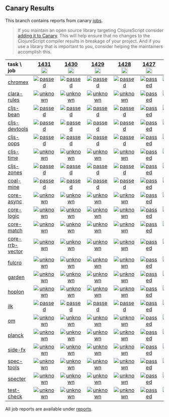 ## Canary Results

This branch contains reports from canary [jobs](https://github.com/cljs-oss/canary/tree/jobs).

> If you maintain an open source library targeting ClojureScript consider [adding it to Canary](https://github.com/cljs-oss/canary/tree/master#how-to-participate). This will help ensure that no changes to the ClojureScript compiler results in breakage of your project. And if you use a library that is important to you, consider helping the maintainers accomplish this.

[//]: # (begin_overview_table)

| task \ job | <a href="reports/2020/06/08/job-001431-1.10.778-42bcb07b" title="job #1431&#xA;&#xA;job&#xA;&#xA;requested by BinaryAge Bot (@babot) on 2020-06-08T11:03:34Z">1431<br/><img width=20 height=20 src="https://avatars0.githubusercontent.com/u/1476765?v=4&s=60"></a> | <a href="reports/2020/06/07/job-001430-1.10.778-42bcb07b" title="job #1430&#xA;&#xA;job&#xA;&#xA;requested by BinaryAge Bot (@babot) on 2020-06-07T11:04:11Z">1430<br/><img width=20 height=20 src="https://avatars0.githubusercontent.com/u/1476765?v=4&s=60"></a> | <a href="reports/2020/06/06/job-001429-1.10.777-41180657" title="job #1429&#xA;&#xA;job&#xA;&#xA;requested by BinaryAge Bot (@babot) on 2020-06-06T11:03:36Z">1429<br/><img width=20 height=20 src="https://avatars0.githubusercontent.com/u/1476765?v=4&s=60"></a> | <a href="reports/2020/06/05/job-001428-1.10.775-946348da" title="job #1428&#xA;&#xA;job&#xA;&#xA;requested by BinaryAge Bot (@babot) on 2020-06-05T11:03:44Z">1428<br/><img width=20 height=20 src="https://avatars0.githubusercontent.com/u/1476765?v=4&s=60"></a> | <a href="reports/2020/06/04/job-001427-1.10.774-39709c96" title="job #1427&#xA;&#xA;job&#xA;&#xA;requested by BinaryAge Bot (@babot) on 2020-06-04T11:03:41Z">1427<br/><img width=20 height=20 src="https://avatars0.githubusercontent.com/u/1476765?v=4&s=60"></a> | <a href="reports/2020/06/03/job-001426-1.10.774-39709c96" title="job #1426&#xA;&#xA;job&#xA;&#xA;requested by BinaryAge Bot (@babot) on 2020-06-03T11:03:32Z">1426<br/><img width=20 height=20 src="https://avatars0.githubusercontent.com/u/1476765?v=4&s=60"></a> | <a href="reports/2020/06/02/job-001425-1.10.774-39709c96" title="job #1425&#xA;&#xA;job&#xA;&#xA;requested by BinaryAge Bot (@babot) on 2020-06-02T11:03:53Z">1425<br/><img width=20 height=20 src="https://avatars0.githubusercontent.com/u/1476765?v=4&s=60"></a> | <a href="reports/2020/06/01/job-001424-1.10.774-39709c96" title="job #1424&#xA;&#xA;job&#xA;&#xA;requested by BinaryAge Bot (@babot) on 2020-06-01T11:03:48Z">1424<br/><img width=20 height=20 src="https://avatars0.githubusercontent.com/u/1476765?v=4&s=60"></a> | <a href="reports/2020/05/31/job-001423-1.10.774-39709c96" title="job #1423&#xA;&#xA;job&#xA;&#xA;requested by BinaryAge Bot (@babot) on 2020-05-31T11:03:25Z">1423<br/><img width=20 height=20 src="https://avatars0.githubusercontent.com/u/1476765?v=4&s=60"></a> | <a href="reports/2020/05/30/job-001422-1.10.774-39709c96" title="job #1422&#xA;&#xA;job&#xA;&#xA;requested by BinaryAge Bot (@babot) on 2020-05-30T11:03:44Z">1422<br/><img width=20 height=20 src="https://avatars0.githubusercontent.com/u/1476765?v=4&s=60"></a> |
| :--- | :---: | :---: | :---: | :---: | :---: | :---: | :---: | :---: | :---: | :---: |
| [chromex](https://github.com/binaryage/chromex) | <a href="reports/2020/06/08/job-001431-1.10.778-42bcb07b#-chromex"><img title="passed" src="http://box.binaryage.com/s-passed.svg"><a> | <a href="reports/2020/06/07/job-001430-1.10.778-42bcb07b#-chromex"><img title="passed" src="http://box.binaryage.com/s-passed.svg"><a> | <a href="reports/2020/06/06/job-001429-1.10.777-41180657#-chromex"><img title="passed" src="http://box.binaryage.com/s-passed.svg"><a> | <a href="reports/2020/06/05/job-001428-1.10.775-946348da#-chromex"><img title="passed" src="http://box.binaryage.com/s-passed.svg"><a> | <a href="reports/2020/06/04/job-001427-1.10.774-39709c96#-chromex"><img title="passed" src="http://box.binaryage.com/s-passed.svg"><a> | <a href="reports/2020/06/03/job-001426-1.10.774-39709c96#-chromex"><img title="passed" src="http://box.binaryage.com/s-passed.svg"><a> | <a href="reports/2020/06/02/job-001425-1.10.774-39709c96#-chromex"><img title="passed" src="http://box.binaryage.com/s-passed.svg"><a> | <a href="reports/2020/06/01/job-001424-1.10.774-39709c96#-chromex"><img title="passed" src="http://box.binaryage.com/s-passed.svg"><a> | <a href="reports/2020/05/31/job-001423-1.10.774-39709c96#-chromex"><img title="passed" src="http://box.binaryage.com/s-passed.svg"><a> | <a href="reports/2020/05/30/job-001422-1.10.774-39709c96#-chromex"><img title="passed" src="http://box.binaryage.com/s-passed.svg"><a> |
| [clara-rules](https://github.com/cerner/clara-rules) | <a href="reports/2020/06/08/job-001431-1.10.778-42bcb07b#-clara-rules"><img title="unknown" src="http://box.binaryage.com/s-unknown.svg"><a> | <a href="reports/2020/06/07/job-001430-1.10.778-42bcb07b#-clara-rules"><img title="unknown" src="http://box.binaryage.com/s-unknown.svg"><a> | <a href="reports/2020/06/06/job-001429-1.10.777-41180657#-clara-rules"><img title="unknown" src="http://box.binaryage.com/s-unknown.svg"><a> | <a href="reports/2020/06/05/job-001428-1.10.775-946348da#-clara-rules"><img title="unknown" src="http://box.binaryage.com/s-unknown.svg"><a> | <a href="reports/2020/06/04/job-001427-1.10.774-39709c96#-clara-rules"><img title="passed" src="http://box.binaryage.com/s-passed.svg"><a> | <a href="reports/2020/06/03/job-001426-1.10.774-39709c96#-clara-rules"><img title="passed" src="http://box.binaryage.com/s-passed.svg"><a> | <a href="reports/2020/06/02/job-001425-1.10.774-39709c96#-clara-rules"><img title="passed" src="http://box.binaryage.com/s-passed.svg"><a> | <a href="reports/2020/06/01/job-001424-1.10.774-39709c96#-clara-rules"><img title="passed" src="http://box.binaryage.com/s-passed.svg"><a> | <a href="reports/2020/05/31/job-001423-1.10.774-39709c96#-clara-rules"><img title="passed" src="http://box.binaryage.com/s-passed.svg"><a> | <a href="reports/2020/05/30/job-001422-1.10.774-39709c96#-clara-rules"><img title="passed" src="http://box.binaryage.com/s-passed.svg"><a> |
| [cljs-bean](https://github.com/mfikes/cljs-bean) | <a href="reports/2020/06/08/job-001431-1.10.778-42bcb07b#-cljs-bean"><img title="passed" src="http://box.binaryage.com/s-passed.svg"><a> | <a href="reports/2020/06/07/job-001430-1.10.778-42bcb07b#-cljs-bean"><img title="passed" src="http://box.binaryage.com/s-passed.svg"><a> | <a href="reports/2020/06/06/job-001429-1.10.777-41180657#-cljs-bean"><img title="passed" src="http://box.binaryage.com/s-passed.svg"><a> | <a href="reports/2020/06/05/job-001428-1.10.775-946348da#-cljs-bean"><img title="passed" src="http://box.binaryage.com/s-passed.svg"><a> | <a href="reports/2020/06/04/job-001427-1.10.774-39709c96#-cljs-bean"><img title="passed" src="http://box.binaryage.com/s-passed.svg"><a> | <a href="reports/2020/06/03/job-001426-1.10.774-39709c96#-cljs-bean"><img title="passed" src="http://box.binaryage.com/s-passed.svg"><a> | <a href="reports/2020/06/02/job-001425-1.10.774-39709c96#-cljs-bean"><img title="passed" src="http://box.binaryage.com/s-passed.svg"><a> | <a href="reports/2020/06/01/job-001424-1.10.774-39709c96#-cljs-bean"><img title="passed" src="http://box.binaryage.com/s-passed.svg"><a> | <a href="reports/2020/05/31/job-001423-1.10.774-39709c96#-cljs-bean"><img title="passed" src="http://box.binaryage.com/s-passed.svg"><a> | <a href="reports/2020/05/30/job-001422-1.10.774-39709c96#-cljs-bean"><img title="passed" src="http://box.binaryage.com/s-passed.svg"><a> |
| [cljs-devtools](https://github.com/binaryage/cljs-devtools) | <a href="reports/2020/06/08/job-001431-1.10.778-42bcb07b#-cljs-devtools"><img title="passed" src="http://box.binaryage.com/s-passed.svg"><a> | <a href="reports/2020/06/07/job-001430-1.10.778-42bcb07b#-cljs-devtools"><img title="passed" src="http://box.binaryage.com/s-passed.svg"><a> | <a href="reports/2020/06/06/job-001429-1.10.777-41180657#-cljs-devtools"><img title="passed" src="http://box.binaryage.com/s-passed.svg"><a> | <a href="reports/2020/06/05/job-001428-1.10.775-946348da#-cljs-devtools"><img title="passed" src="http://box.binaryage.com/s-passed.svg"><a> | <a href="reports/2020/06/04/job-001427-1.10.774-39709c96#-cljs-devtools"><img title="passed" src="http://box.binaryage.com/s-passed.svg"><a> | <a href="reports/2020/06/03/job-001426-1.10.774-39709c96#-cljs-devtools"><img title="passed" src="http://box.binaryage.com/s-passed.svg"><a> | <a href="reports/2020/06/02/job-001425-1.10.774-39709c96#-cljs-devtools"><img title="passed" src="http://box.binaryage.com/s-passed.svg"><a> | <a href="reports/2020/06/01/job-001424-1.10.774-39709c96#-cljs-devtools"><img title="passed" src="http://box.binaryage.com/s-passed.svg"><a> | <a href="reports/2020/05/31/job-001423-1.10.774-39709c96#-cljs-devtools"><img title="passed" src="http://box.binaryage.com/s-passed.svg"><a> | <a href="reports/2020/05/30/job-001422-1.10.774-39709c96#-cljs-devtools"><img title="passed" src="http://box.binaryage.com/s-passed.svg"><a> |
| [cljs-oops](https://github.com/binaryage/cljs-oops) | <a href="reports/2020/06/08/job-001431-1.10.778-42bcb07b#-cljs-oops"><img title="passed" src="http://box.binaryage.com/s-passed.svg"><a> | <a href="reports/2020/06/07/job-001430-1.10.778-42bcb07b#-cljs-oops"><img title="passed" src="http://box.binaryage.com/s-passed.svg"><a> | <a href="reports/2020/06/06/job-001429-1.10.777-41180657#-cljs-oops"><img title="passed" src="http://box.binaryage.com/s-passed.svg"><a> | <a href="reports/2020/06/05/job-001428-1.10.775-946348da#-cljs-oops"><img title="passed" src="http://box.binaryage.com/s-passed.svg"><a> | <a href="reports/2020/06/04/job-001427-1.10.774-39709c96#-cljs-oops"><img title="passed" src="http://box.binaryage.com/s-passed.svg"><a> | <a href="reports/2020/06/03/job-001426-1.10.774-39709c96#-cljs-oops"><img title="passed" src="http://box.binaryage.com/s-passed.svg"><a> | <a href="reports/2020/06/02/job-001425-1.10.774-39709c96#-cljs-oops"><img title="passed" src="http://box.binaryage.com/s-passed.svg"><a> | <a href="reports/2020/06/01/job-001424-1.10.774-39709c96#-cljs-oops"><img title="failed" src="http://box.binaryage.com/s-failed.svg"><a> | <a href="reports/2020/05/31/job-001423-1.10.774-39709c96#-cljs-oops"><img title="failed" src="http://box.binaryage.com/s-failed.svg"><a> | <a href="reports/2020/05/30/job-001422-1.10.774-39709c96#-cljs-oops"><img title="failed" src="http://box.binaryage.com/s-failed.svg"><a> |
| [cljs-time](https://github.com/andrewmcveigh/cljs-time) | <a href="reports/2020/06/08/job-001431-1.10.778-42bcb07b#-cljs-time"><img title="unknown" src="http://box.binaryage.com/s-unknown.svg"><a> | <a href="reports/2020/06/07/job-001430-1.10.778-42bcb07b#-cljs-time"><img title="unknown" src="http://box.binaryage.com/s-unknown.svg"><a> | <a href="reports/2020/06/06/job-001429-1.10.777-41180657#-cljs-time"><img title="unknown" src="http://box.binaryage.com/s-unknown.svg"><a> | <a href="reports/2020/06/05/job-001428-1.10.775-946348da#-cljs-time"><img title="unknown" src="http://box.binaryage.com/s-unknown.svg"><a> | <a href="reports/2020/06/04/job-001427-1.10.774-39709c96#-cljs-time"><img title="passed" src="http://box.binaryage.com/s-passed.svg"><a> | <a href="reports/2020/06/03/job-001426-1.10.774-39709c96#-cljs-time"><img title="passed" src="http://box.binaryage.com/s-passed.svg"><a> | <a href="reports/2020/06/02/job-001425-1.10.774-39709c96#-cljs-time"><img title="passed" src="http://box.binaryage.com/s-passed.svg"><a> | <a href="reports/2020/06/01/job-001424-1.10.774-39709c96#-cljs-time"><img title="passed" src="http://box.binaryage.com/s-passed.svg"><a> | <a href="reports/2020/05/31/job-001423-1.10.774-39709c96#-cljs-time"><img title="passed" src="http://box.binaryage.com/s-passed.svg"><a> | <a href="reports/2020/05/30/job-001422-1.10.774-39709c96#-cljs-time"><img title="passed" src="http://box.binaryage.com/s-passed.svg"><a> |
| [cljs-zones](https://github.com/binaryage/cljs-zones) | <a href="reports/2020/06/08/job-001431-1.10.778-42bcb07b#-cljs-zones"><img title="passed" src="http://box.binaryage.com/s-passed.svg"><a> | <a href="reports/2020/06/07/job-001430-1.10.778-42bcb07b#-cljs-zones"><img title="passed" src="http://box.binaryage.com/s-passed.svg"><a> | <a href="reports/2020/06/06/job-001429-1.10.777-41180657#-cljs-zones"><img title="passed" src="http://box.binaryage.com/s-passed.svg"><a> | <a href="reports/2020/06/05/job-001428-1.10.775-946348da#-cljs-zones"><img title="passed" src="http://box.binaryage.com/s-passed.svg"><a> | <a href="reports/2020/06/04/job-001427-1.10.774-39709c96#-cljs-zones"><img title="passed" src="http://box.binaryage.com/s-passed.svg"><a> | <a href="reports/2020/06/03/job-001426-1.10.774-39709c96#-cljs-zones"><img title="passed" src="http://box.binaryage.com/s-passed.svg"><a> | <a href="reports/2020/06/02/job-001425-1.10.774-39709c96#-cljs-zones"><img title="passed" src="http://box.binaryage.com/s-passed.svg"><a> | <a href="reports/2020/06/01/job-001424-1.10.774-39709c96#-cljs-zones"><img title="failed" src="http://box.binaryage.com/s-failed.svg"><a> | <a href="reports/2020/05/31/job-001423-1.10.774-39709c96#-cljs-zones"><img title="failed" src="http://box.binaryage.com/s-failed.svg"><a> | <a href="reports/2020/05/30/job-001422-1.10.774-39709c96#-cljs-zones"><img title="failed" src="http://box.binaryage.com/s-failed.svg"><a> |
| [coal-mine](https://github.com/mfikes/coal-mine) | <a href="reports/2020/06/08/job-001431-1.10.778-42bcb07b#-coal-mine"><img title="passed" src="http://box.binaryage.com/s-passed.svg"><a> | <a href="reports/2020/06/07/job-001430-1.10.778-42bcb07b#-coal-mine"><img title="passed" src="http://box.binaryage.com/s-passed.svg"><a> | <a href="reports/2020/06/06/job-001429-1.10.777-41180657#-coal-mine"><img title="passed" src="http://box.binaryage.com/s-passed.svg"><a> | <a href="reports/2020/06/05/job-001428-1.10.775-946348da#-coal-mine"><img title="passed" src="http://box.binaryage.com/s-passed.svg"><a> | <a href="reports/2020/06/04/job-001427-1.10.774-39709c96#-coal-mine"><img title="passed" src="http://box.binaryage.com/s-passed.svg"><a> | <a href="reports/2020/06/03/job-001426-1.10.774-39709c96#-coal-mine"><img title="passed" src="http://box.binaryage.com/s-passed.svg"><a> | <a href="reports/2020/06/02/job-001425-1.10.774-39709c96#-coal-mine"><img title="passed" src="http://box.binaryage.com/s-passed.svg"><a> | <a href="reports/2020/06/01/job-001424-1.10.774-39709c96#-coal-mine"><img title="passed" src="http://box.binaryage.com/s-passed.svg"><a> | <a href="reports/2020/05/31/job-001423-1.10.774-39709c96#-coal-mine"><img title="passed" src="http://box.binaryage.com/s-passed.svg"><a> | <a href="reports/2020/05/30/job-001422-1.10.774-39709c96#-coal-mine"><img title="passed" src="http://box.binaryage.com/s-passed.svg"><a> |
| [core-async](https://github.com/clojure/core.async) | <a href="reports/2020/06/08/job-001431-1.10.778-42bcb07b#-core-async"><img title="unknown" src="http://box.binaryage.com/s-unknown.svg"><a> | <a href="reports/2020/06/07/job-001430-1.10.778-42bcb07b#-core-async"><img title="unknown" src="http://box.binaryage.com/s-unknown.svg"><a> | <a href="reports/2020/06/06/job-001429-1.10.777-41180657#-core-async"><img title="unknown" src="http://box.binaryage.com/s-unknown.svg"><a> | <a href="reports/2020/06/05/job-001428-1.10.775-946348da#-core-async"><img title="unknown" src="http://box.binaryage.com/s-unknown.svg"><a> | <a href="reports/2020/06/04/job-001427-1.10.774-39709c96#-core-async"><img title="passed" src="http://box.binaryage.com/s-passed.svg"><a> | <a href="reports/2020/06/03/job-001426-1.10.774-39709c96#-core-async"><img title="passed" src="http://box.binaryage.com/s-passed.svg"><a> | <a href="reports/2020/06/02/job-001425-1.10.774-39709c96#-core-async"><img title="passed" src="http://box.binaryage.com/s-passed.svg"><a> | <a href="reports/2020/06/01/job-001424-1.10.774-39709c96#-core-async"><img title="passed" src="http://box.binaryage.com/s-passed.svg"><a> | <a href="reports/2020/05/31/job-001423-1.10.774-39709c96#-core-async"><img title="passed" src="http://box.binaryage.com/s-passed.svg"><a> | <a href="reports/2020/05/30/job-001422-1.10.774-39709c96#-core-async"><img title="passed" src="http://box.binaryage.com/s-passed.svg"><a> |
| [core-logic](https://github.com/clojure/core.logic) | <a href="reports/2020/06/08/job-001431-1.10.778-42bcb07b#-core-logic"><img title="unknown" src="http://box.binaryage.com/s-unknown.svg"><a> | <a href="reports/2020/06/07/job-001430-1.10.778-42bcb07b#-core-logic"><img title="unknown" src="http://box.binaryage.com/s-unknown.svg"><a> | <a href="reports/2020/06/06/job-001429-1.10.777-41180657#-core-logic"><img title="unknown" src="http://box.binaryage.com/s-unknown.svg"><a> | <a href="reports/2020/06/05/job-001428-1.10.775-946348da#-core-logic"><img title="unknown" src="http://box.binaryage.com/s-unknown.svg"><a> | <a href="reports/2020/06/04/job-001427-1.10.774-39709c96#-core-logic"><img title="passed" src="http://box.binaryage.com/s-passed.svg"><a> | <a href="reports/2020/06/03/job-001426-1.10.774-39709c96#-core-logic"><img title="passed" src="http://box.binaryage.com/s-passed.svg"><a> | <a href="reports/2020/06/02/job-001425-1.10.774-39709c96#-core-logic"><img title="passed" src="http://box.binaryage.com/s-passed.svg"><a> | <a href="reports/2020/06/01/job-001424-1.10.774-39709c96#-core-logic"><img title="passed" src="http://box.binaryage.com/s-passed.svg"><a> | <a href="reports/2020/05/31/job-001423-1.10.774-39709c96#-core-logic"><img title="passed" src="http://box.binaryage.com/s-passed.svg"><a> | <a href="reports/2020/05/30/job-001422-1.10.774-39709c96#-core-logic"><img title="passed" src="http://box.binaryage.com/s-passed.svg"><a> |
| [core-match](https://github.com/clojure/core.match) | <a href="reports/2020/06/08/job-001431-1.10.778-42bcb07b#-core-match"><img title="unknown" src="http://box.binaryage.com/s-unknown.svg"><a> | <a href="reports/2020/06/07/job-001430-1.10.778-42bcb07b#-core-match"><img title="unknown" src="http://box.binaryage.com/s-unknown.svg"><a> | <a href="reports/2020/06/06/job-001429-1.10.777-41180657#-core-match"><img title="unknown" src="http://box.binaryage.com/s-unknown.svg"><a> | <a href="reports/2020/06/05/job-001428-1.10.775-946348da#-core-match"><img title="unknown" src="http://box.binaryage.com/s-unknown.svg"><a> | <a href="reports/2020/06/04/job-001427-1.10.774-39709c96#-core-match"><img title="passed" src="http://box.binaryage.com/s-passed.svg"><a> | <a href="reports/2020/06/03/job-001426-1.10.774-39709c96#-core-match"><img title="passed" src="http://box.binaryage.com/s-passed.svg"><a> | <a href="reports/2020/06/02/job-001425-1.10.774-39709c96#-core-match"><img title="passed" src="http://box.binaryage.com/s-passed.svg"><a> | <a href="reports/2020/06/01/job-001424-1.10.774-39709c96#-core-match"><img title="passed" src="http://box.binaryage.com/s-passed.svg"><a> | <a href="reports/2020/05/31/job-001423-1.10.774-39709c96#-core-match"><img title="passed" src="http://box.binaryage.com/s-passed.svg"><a> | <a href="reports/2020/05/30/job-001422-1.10.774-39709c96#-core-match"><img title="passed" src="http://box.binaryage.com/s-passed.svg"><a> |
| [core-rrb-vector](https://github.com/clojure/core.rrb-vector) | <a href="reports/2020/06/08/job-001431-1.10.778-42bcb07b#-core-rrb-vector"><img title="unknown" src="http://box.binaryage.com/s-unknown.svg"><a> | <a href="reports/2020/06/07/job-001430-1.10.778-42bcb07b#-core-rrb-vector"><img title="unknown" src="http://box.binaryage.com/s-unknown.svg"><a> | <a href="reports/2020/06/06/job-001429-1.10.777-41180657#-core-rrb-vector"><img title="unknown" src="http://box.binaryage.com/s-unknown.svg"><a> | <a href="reports/2020/06/05/job-001428-1.10.775-946348da#-core-rrb-vector"><img title="unknown" src="http://box.binaryage.com/s-unknown.svg"><a> | <a href="reports/2020/06/04/job-001427-1.10.774-39709c96#-core-rrb-vector"><img title="passed" src="http://box.binaryage.com/s-passed.svg"><a> | <a href="reports/2020/06/03/job-001426-1.10.774-39709c96#-core-rrb-vector"><img title="passed" src="http://box.binaryage.com/s-passed.svg"><a> | <a href="reports/2020/06/02/job-001425-1.10.774-39709c96#-core-rrb-vector"><img title="passed" src="http://box.binaryage.com/s-passed.svg"><a> | <a href="reports/2020/06/01/job-001424-1.10.774-39709c96#-core-rrb-vector"><img title="passed" src="http://box.binaryage.com/s-passed.svg"><a> | <a href="reports/2020/05/31/job-001423-1.10.774-39709c96#-core-rrb-vector"><img title="passed" src="http://box.binaryage.com/s-passed.svg"><a> | <a href="reports/2020/05/30/job-001422-1.10.774-39709c96#-core-rrb-vector"><img title="passed" src="http://box.binaryage.com/s-passed.svg"><a> |
| [fulcro](https://github.com/fulcrologic/fulcro) | <a href="reports/2020/06/08/job-001431-1.10.778-42bcb07b#-fulcro"><img title="unknown" src="http://box.binaryage.com/s-unknown.svg"><a> | <a href="reports/2020/06/07/job-001430-1.10.778-42bcb07b#-fulcro"><img title="unknown" src="http://box.binaryage.com/s-unknown.svg"><a> | <a href="reports/2020/06/06/job-001429-1.10.777-41180657#-fulcro"><img title="unknown" src="http://box.binaryage.com/s-unknown.svg"><a> | <a href="reports/2020/06/05/job-001428-1.10.775-946348da#-fulcro"><img title="unknown" src="http://box.binaryage.com/s-unknown.svg"><a> | <a href="reports/2020/06/04/job-001427-1.10.774-39709c96#-fulcro"><img title="passed" src="http://box.binaryage.com/s-passed.svg"><a> | <a href="reports/2020/06/03/job-001426-1.10.774-39709c96#-fulcro"><img title="passed" src="http://box.binaryage.com/s-passed.svg"><a> | <a href="reports/2020/06/02/job-001425-1.10.774-39709c96#-fulcro"><img title="passed" src="http://box.binaryage.com/s-passed.svg"><a> | <a href="reports/2020/06/01/job-001424-1.10.774-39709c96#-fulcro"><img title="passed" src="http://box.binaryage.com/s-passed.svg"><a> | <a href="reports/2020/05/31/job-001423-1.10.774-39709c96#-fulcro"><img title="passed" src="http://box.binaryage.com/s-passed.svg"><a> | <a href="reports/2020/05/30/job-001422-1.10.774-39709c96#-fulcro"><img title="passed" src="http://box.binaryage.com/s-passed.svg"><a> |
| [garden](https://github.com/noprompt/garden) | <a href="reports/2020/06/08/job-001431-1.10.778-42bcb07b#-garden"><img title="unknown" src="http://box.binaryage.com/s-unknown.svg"><a> | <a href="reports/2020/06/07/job-001430-1.10.778-42bcb07b#-garden"><img title="unknown" src="http://box.binaryage.com/s-unknown.svg"><a> | <a href="reports/2020/06/06/job-001429-1.10.777-41180657#-garden"><img title="unknown" src="http://box.binaryage.com/s-unknown.svg"><a> | <a href="reports/2020/06/05/job-001428-1.10.775-946348da#-garden"><img title="unknown" src="http://box.binaryage.com/s-unknown.svg"><a> | <a href="reports/2020/06/04/job-001427-1.10.774-39709c96#-garden"><img title="passed" src="http://box.binaryage.com/s-passed.svg"><a> | <a href="reports/2020/06/03/job-001426-1.10.774-39709c96#-garden"><img title="passed" src="http://box.binaryage.com/s-passed.svg"><a> | <a href="reports/2020/06/02/job-001425-1.10.774-39709c96#-garden"><img title="passed" src="http://box.binaryage.com/s-passed.svg"><a> | <a href="reports/2020/06/01/job-001424-1.10.774-39709c96#-garden"><img title="passed" src="http://box.binaryage.com/s-passed.svg"><a> | <a href="reports/2020/05/31/job-001423-1.10.774-39709c96#-garden"><img title="passed" src="http://box.binaryage.com/s-passed.svg"><a> | <a href="reports/2020/05/30/job-001422-1.10.774-39709c96#-garden"><img title="passed" src="http://box.binaryage.com/s-passed.svg"><a> |
| [hoplon](https://github.com/hoplon/hoplon) | <a href="reports/2020/06/08/job-001431-1.10.778-42bcb07b#-hoplon"><img title="unknown" src="http://box.binaryage.com/s-unknown.svg"><a> | <a href="reports/2020/06/07/job-001430-1.10.778-42bcb07b#-hoplon"><img title="unknown" src="http://box.binaryage.com/s-unknown.svg"><a> | <a href="reports/2020/06/06/job-001429-1.10.777-41180657#-hoplon"><img title="unknown" src="http://box.binaryage.com/s-unknown.svg"><a> | <a href="reports/2020/06/05/job-001428-1.10.775-946348da#-hoplon"><img title="unknown" src="http://box.binaryage.com/s-unknown.svg"><a> | <a href="reports/2020/06/04/job-001427-1.10.774-39709c96#-hoplon"><img title="passed" src="http://box.binaryage.com/s-passed.svg"><a> | <a href="reports/2020/06/03/job-001426-1.10.774-39709c96#-hoplon"><img title="passed" src="http://box.binaryage.com/s-passed.svg"><a> | <a href="reports/2020/06/02/job-001425-1.10.774-39709c96#-hoplon"><img title="passed" src="http://box.binaryage.com/s-passed.svg"><a> | <a href="reports/2020/06/01/job-001424-1.10.774-39709c96#-hoplon"><img title="passed" src="http://box.binaryage.com/s-passed.svg"><a> | <a href="reports/2020/05/31/job-001423-1.10.774-39709c96#-hoplon"><img title="passed" src="http://box.binaryage.com/s-passed.svg"><a> | <a href="reports/2020/05/30/job-001422-1.10.774-39709c96#-hoplon"><img title="passed" src="http://box.binaryage.com/s-passed.svg"><a> |
| [ilk](https://github.com/mfikes/ilk) | <a href="reports/2020/06/08/job-001431-1.10.778-42bcb07b#-ilk"><img title="passed" src="http://box.binaryage.com/s-passed.svg"><a> | <a href="reports/2020/06/07/job-001430-1.10.778-42bcb07b#-ilk"><img title="passed" src="http://box.binaryage.com/s-passed.svg"><a> | <a href="reports/2020/06/06/job-001429-1.10.777-41180657#-ilk"><img title="passed" src="http://box.binaryage.com/s-passed.svg"><a> | <a href="reports/2020/06/05/job-001428-1.10.775-946348da#-ilk"><img title="passed" src="http://box.binaryage.com/s-passed.svg"><a> | <a href="reports/2020/06/04/job-001427-1.10.774-39709c96#-ilk"><img title="passed" src="http://box.binaryage.com/s-passed.svg"><a> | <a href="reports/2020/06/03/job-001426-1.10.774-39709c96#-ilk"><img title="passed" src="http://box.binaryage.com/s-passed.svg"><a> | <a href="reports/2020/06/02/job-001425-1.10.774-39709c96#-ilk"><img title="passed" src="http://box.binaryage.com/s-passed.svg"><a> | <a href="reports/2020/06/01/job-001424-1.10.774-39709c96#-ilk"><img title="passed" src="http://box.binaryage.com/s-passed.svg"><a> | <a href="reports/2020/05/31/job-001423-1.10.774-39709c96#-ilk"><img title="passed" src="http://box.binaryage.com/s-passed.svg"><a> | <a href="reports/2020/05/30/job-001422-1.10.774-39709c96#-ilk"><img title="passed" src="http://box.binaryage.com/s-passed.svg"><a> |
| [om](https://github.com/omcljs/om) | <a href="reports/2020/06/08/job-001431-1.10.778-42bcb07b#-om"><img title="unknown" src="http://box.binaryage.com/s-unknown.svg"><a> | <a href="reports/2020/06/07/job-001430-1.10.778-42bcb07b#-om"><img title="unknown" src="http://box.binaryage.com/s-unknown.svg"><a> | <a href="reports/2020/06/06/job-001429-1.10.777-41180657#-om"><img title="unknown" src="http://box.binaryage.com/s-unknown.svg"><a> | <a href="reports/2020/06/05/job-001428-1.10.775-946348da#-om"><img title="unknown" src="http://box.binaryage.com/s-unknown.svg"><a> | <a href="reports/2020/06/04/job-001427-1.10.774-39709c96#-om"><img title="passed" src="http://box.binaryage.com/s-passed.svg"><a> | <a href="reports/2020/06/03/job-001426-1.10.774-39709c96#-om"><img title="passed" src="http://box.binaryage.com/s-passed.svg"><a> | <a href="reports/2020/06/02/job-001425-1.10.774-39709c96#-om"><img title="passed" src="http://box.binaryage.com/s-passed.svg"><a> | <a href="reports/2020/06/01/job-001424-1.10.774-39709c96#-om"><img title="passed" src="http://box.binaryage.com/s-passed.svg"><a> | <a href="reports/2020/05/31/job-001423-1.10.774-39709c96#-om"><img title="passed" src="http://box.binaryage.com/s-passed.svg"><a> | <a href="reports/2020/05/30/job-001422-1.10.774-39709c96#-om"><img title="passed" src="http://box.binaryage.com/s-passed.svg"><a> |
| [planck](https://github.com/planck-repl/planck) | <a href="reports/2020/06/08/job-001431-1.10.778-42bcb07b#-planck"><img title="unknown" src="http://box.binaryage.com/s-unknown.svg"><a> | <a href="reports/2020/06/07/job-001430-1.10.778-42bcb07b#-planck"><img title="unknown" src="http://box.binaryage.com/s-unknown.svg"><a> | <a href="reports/2020/06/06/job-001429-1.10.777-41180657#-planck"><img title="unknown" src="http://box.binaryage.com/s-unknown.svg"><a> | <a href="reports/2020/06/05/job-001428-1.10.775-946348da#-planck"><img title="unknown" src="http://box.binaryage.com/s-unknown.svg"><a> | <a href="reports/2020/06/04/job-001427-1.10.774-39709c96#-planck"><img title="passed" src="http://box.binaryage.com/s-passed.svg"><a> | <a href="reports/2020/06/03/job-001426-1.10.774-39709c96#-planck"><img title="passed" src="http://box.binaryage.com/s-passed.svg"><a> | <a href="reports/2020/06/02/job-001425-1.10.774-39709c96#-planck"><img title="passed" src="http://box.binaryage.com/s-passed.svg"><a> | <a href="reports/2020/06/01/job-001424-1.10.774-39709c96#-planck"><img title="passed" src="http://box.binaryage.com/s-passed.svg"><a> | <a href="reports/2020/05/31/job-001423-1.10.774-39709c96#-planck"><img title="passed" src="http://box.binaryage.com/s-passed.svg"><a> | <a href="reports/2020/05/30/job-001422-1.10.774-39709c96#-planck"><img title="passed" src="http://box.binaryage.com/s-passed.svg"><a> |
| [side-fx](https://github.com/cljsrn/side-fx) | <a href="reports/2020/06/08/job-001431-1.10.778-42bcb07b#-side-fx"><img title="unknown" src="http://box.binaryage.com/s-unknown.svg"><a> | <a href="reports/2020/06/07/job-001430-1.10.778-42bcb07b#-side-fx"><img title="unknown" src="http://box.binaryage.com/s-unknown.svg"><a> | <a href="reports/2020/06/06/job-001429-1.10.777-41180657#-side-fx"><img title="unknown" src="http://box.binaryage.com/s-unknown.svg"><a> | <a href="reports/2020/06/05/job-001428-1.10.775-946348da#-side-fx"><img title="unknown" src="http://box.binaryage.com/s-unknown.svg"><a> | <a href="reports/2020/06/04/job-001427-1.10.774-39709c96#-side-fx"><img title="passed" src="http://box.binaryage.com/s-passed.svg"><a> | <a href="reports/2020/06/03/job-001426-1.10.774-39709c96#-side-fx"><img title="passed" src="http://box.binaryage.com/s-passed.svg"><a> | <a href="reports/2020/06/02/job-001425-1.10.774-39709c96#-side-fx"><img title="passed" src="http://box.binaryage.com/s-passed.svg"><a> | <a href="reports/2020/06/01/job-001424-1.10.774-39709c96#-side-fx"><img title="passed" src="http://box.binaryage.com/s-passed.svg"><a> | <a href="reports/2020/05/31/job-001423-1.10.774-39709c96#-side-fx"><img title="passed" src="http://box.binaryage.com/s-passed.svg"><a> | <a href="reports/2020/05/30/job-001422-1.10.774-39709c96#-side-fx"><img title="passed" src="http://box.binaryage.com/s-passed.svg"><a> |
| [spec-tools](https://github.com/metosin/spec-tools) | <a href="reports/2020/06/08/job-001431-1.10.778-42bcb07b#-spec-tools"><img title="unknown" src="http://box.binaryage.com/s-unknown.svg"><a> | <a href="reports/2020/06/07/job-001430-1.10.778-42bcb07b#-spec-tools"><img title="unknown" src="http://box.binaryage.com/s-unknown.svg"><a> | <a href="reports/2020/06/06/job-001429-1.10.777-41180657#-spec-tools"><img title="unknown" src="http://box.binaryage.com/s-unknown.svg"><a> | <a href="reports/2020/06/05/job-001428-1.10.775-946348da#-spec-tools"><img title="unknown" src="http://box.binaryage.com/s-unknown.svg"><a> | <a href="reports/2020/06/04/job-001427-1.10.774-39709c96#-spec-tools"><img title="passed" src="http://box.binaryage.com/s-passed.svg"><a> | <a href="reports/2020/06/03/job-001426-1.10.774-39709c96#-spec-tools"><img title="passed" src="http://box.binaryage.com/s-passed.svg"><a> | <a href="reports/2020/06/02/job-001425-1.10.774-39709c96#-spec-tools"><img title="passed" src="http://box.binaryage.com/s-passed.svg"><a> | <a href="reports/2020/06/01/job-001424-1.10.774-39709c96#-spec-tools"><img title="passed" src="http://box.binaryage.com/s-passed.svg"><a> | <a href="reports/2020/05/31/job-001423-1.10.774-39709c96#-spec-tools"><img title="passed" src="http://box.binaryage.com/s-passed.svg"><a> | <a href="reports/2020/05/30/job-001422-1.10.774-39709c96#-spec-tools"><img title="passed" src="http://box.binaryage.com/s-passed.svg"><a> |
| [specter](https://github.com/nathanmarz/specter) | <a href="reports/2020/06/08/job-001431-1.10.778-42bcb07b#-specter"><img title="unknown" src="http://box.binaryage.com/s-unknown.svg"><a> | <a href="reports/2020/06/07/job-001430-1.10.778-42bcb07b#-specter"><img title="unknown" src="http://box.binaryage.com/s-unknown.svg"><a> | <a href="reports/2020/06/06/job-001429-1.10.777-41180657#-specter"><img title="unknown" src="http://box.binaryage.com/s-unknown.svg"><a> | <a href="reports/2020/06/05/job-001428-1.10.775-946348da#-specter"><img title="unknown" src="http://box.binaryage.com/s-unknown.svg"><a> | <a href="reports/2020/06/04/job-001427-1.10.774-39709c96#-specter"><img title="passed" src="http://box.binaryage.com/s-passed.svg"><a> | <a href="reports/2020/06/03/job-001426-1.10.774-39709c96#-specter"><img title="passed" src="http://box.binaryage.com/s-passed.svg"><a> | <a href="reports/2020/06/02/job-001425-1.10.774-39709c96#-specter"><img title="passed" src="http://box.binaryage.com/s-passed.svg"><a> | <a href="reports/2020/06/01/job-001424-1.10.774-39709c96#-specter"><img title="passed" src="http://box.binaryage.com/s-passed.svg"><a> | <a href="reports/2020/05/31/job-001423-1.10.774-39709c96#-specter"><img title="passed" src="http://box.binaryage.com/s-passed.svg"><a> | <a href="reports/2020/05/30/job-001422-1.10.774-39709c96#-specter"><img title="passed" src="http://box.binaryage.com/s-passed.svg"><a> |
| [test-check](https://github.com/clojure/test.check) | <a href="reports/2020/06/08/job-001431-1.10.778-42bcb07b#-test-check"><img title="unknown" src="http://box.binaryage.com/s-unknown.svg"><a> | <a href="reports/2020/06/07/job-001430-1.10.778-42bcb07b#-test-check"><img title="unknown" src="http://box.binaryage.com/s-unknown.svg"><a> | <a href="reports/2020/06/06/job-001429-1.10.777-41180657#-test-check"><img title="unknown" src="http://box.binaryage.com/s-unknown.svg"><a> | <a href="reports/2020/06/05/job-001428-1.10.775-946348da#-test-check"><img title="unknown" src="http://box.binaryage.com/s-unknown.svg"><a> | <a href="reports/2020/06/04/job-001427-1.10.774-39709c96#-test-check"><img title="passed" src="http://box.binaryage.com/s-passed.svg"><a> | <a href="reports/2020/06/03/job-001426-1.10.774-39709c96#-test-check"><img title="passed" src="http://box.binaryage.com/s-passed.svg"><a> | <a href="reports/2020/06/02/job-001425-1.10.774-39709c96#-test-check"><img title="passed" src="http://box.binaryage.com/s-passed.svg"><a> | <a href="reports/2020/06/01/job-001424-1.10.774-39709c96#-test-check"><img title="passed" src="http://box.binaryage.com/s-passed.svg"><a> | <a href="reports/2020/05/31/job-001423-1.10.774-39709c96#-test-check"><img title="passed" src="http://box.binaryage.com/s-passed.svg"><a> | <a href="reports/2020/05/30/job-001422-1.10.774-39709c96#-test-check"><img title="passed" src="http://box.binaryage.com/s-passed.svg"><a> |

[//]: # (end_overview_table)

All job reports are available under [reports](reports).
